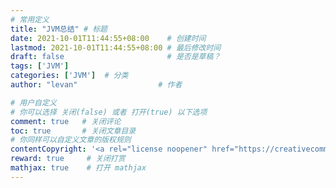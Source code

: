 ```yaml
---
# 常用定义
title: "JVM总结" # 标题
date: 2021-10-01T11:44:55+08:00    # 创建时间
lastmod: 2021-10-01T11:44:55+08:00 # 最后修改时间
draft: false                       # 是否是草稿？
tags: ['JVM']
categories: ['JVM']  # 分类
author: "levan"                  # 作者

# 用户自定义
# 你可以选择 关闭(false) 或者 打开(true) 以下选项
comment: true   # 关闭评论
toc: true       # 关闭文章目录
# 你同样可以自定义文章的版权规则
contentCopyright: '<a rel="license noopener" href="https://creativecommons.org/licenses/by-nc-nd/4.0/" target="_blank">CC BY-NC-ND 4.0</a>'
reward: true	 # 关闭打赏
mathjax: true    # 打开 mathjax
---
```





